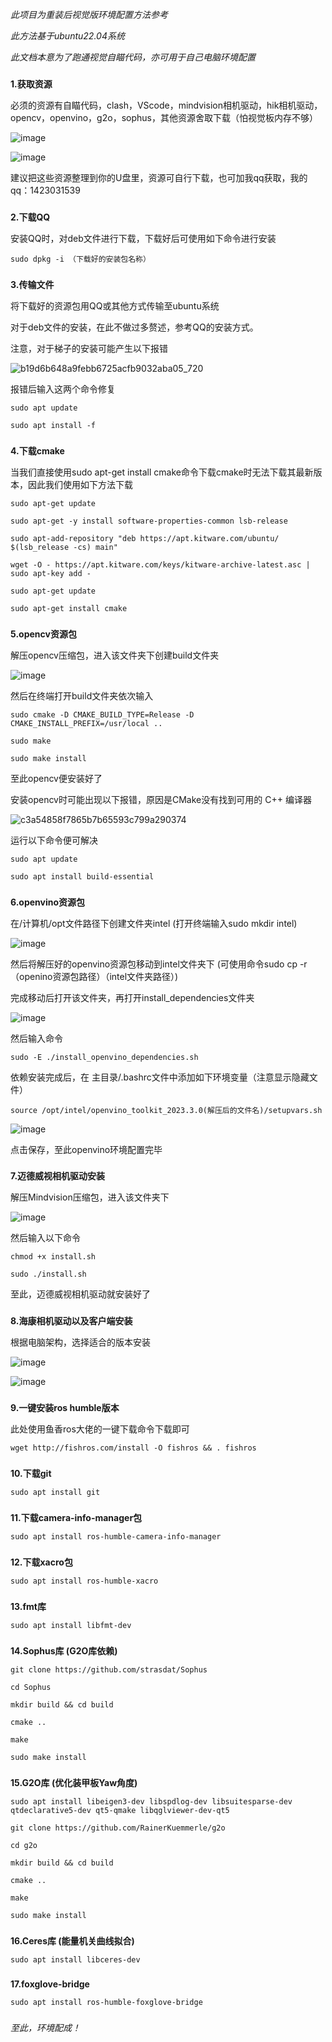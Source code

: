 _此项目为重装后视觉版环境配置方法参考_

_此方法基于ubuntu22.04系统_

_此文档本意为了跑通视觉自瞄代码，亦可用于自己电脑环境配置_

###
###

**1.获取资源**

必须的资源有自瞄代码，clash，VScode，mindvision相机驱动，hik相机驱动，opencv，openvino，g2o，sophus，其他资源舍取下载（怕视觉板内存不够）

![image](https://github.com/user-attachments/assets/6b0a971f-0cd7-4ffe-a9c0-2c6e626cfeb3)

![image](https://github.com/user-attachments/assets/6c3d6e2c-6cb1-4dee-a4c2-0963e40e0f98)


建议把这些资源整理到你的U盘里，资源可自行下载，也可加我qq获取，我的qq：1423031539

###
###

**2.下载QQ**

安装QQ时，对deb文件进行下载，下载好后可使用如下命令进行安装
```
sudo dpkg -i （下载好的安装包名称）
```

###
###

**3.传输文件**

将下载好的资源包用QQ或其他方式传输至ubuntu系统

对于deb文件的安装，在此不做过多赘述，参考QQ的安装方式。

注意，对于梯子的安装可能产生以下报错

![b19d6b648a9febb6725acfb9032aba05_720](https://github.com/user-attachments/assets/8bde8dcc-bf0c-4714-8d11-70575ad113fe)

报错后输入这两个命令修复

```
sudo apt update
```

```
sudo apt install -f
```

###
###

**4.下载cmake**

当我们直接使用sudo apt-get install cmake命令下载cmake时无法下载其最新版本，因此我们使用如下方法下载

```
sudo apt-get update
```
```
sudo apt-get -y install software-properties-common lsb-release
```
```
sudo apt-add-repository "deb https://apt.kitware.com/ubuntu/ $(lsb_release -cs) main"
```
```
wget -O - https://apt.kitware.com/keys/kitware-archive-latest.asc | sudo apt-key add -
```
```
sudo apt-get update
```
```
sudo apt-get install cmake
```

###
###

**5.opencv资源包**

解压opencv压缩包，进入该文件夹下创建build文件夹

![image](https://github.com/user-attachments/assets/c072e756-faa1-4946-a52f-e7692056c975)

然后在终端打开build文件夹依次输入

```
sudo cmake -D CMAKE_BUILD_TYPE=Release -D CMAKE_INSTALL_PREFIX=/usr/local ..
```
```
sudo make 
```
```
sudo make install
```

至此opencv便安装好了

安装opencv时可能出现以下报错，原因是CMake没有找到可用的 C++ 编译器

![c3a54858f7865b7b65593c799a290374](https://github.com/user-attachments/assets/aba55f35-d52a-4121-a19d-a3e80b1c0c34)

运行以下命令便可解决

```
sudo apt update
```

```
sudo apt install build-essential
```

###
###

**6.openvino资源包**

在/计算机/opt文件路径下创建文件夹intel (打开终端输入sudo mkdir intel)

![image](https://github.com/user-attachments/assets/843f287f-787f-41a1-9a02-ffbb09a55363)


然后将解压好的openvino资源包移动到intel文件夹下 (可使用命令sudo cp -r （openino资源包路径）（intel文件夹路径）)

完成移动后打开该文件夹，再打开install_dependencies文件夹

![image](https://github.com/user-attachments/assets/5df0d378-9026-4a7b-ab74-c8afc9a57fda)


然后输入命令
```
sudo -E ./install_openvino_dependencies.sh
```

依赖安装完成后，在 主目录/.bashrc文件中添加如下环境变量（注意显示隐藏文件）

```
source /opt/intel/openvino_toolkit_2023.3.0(解压后的文件名)/setupvars.sh
```
![image](https://github.com/user-attachments/assets/14ec6be2-695f-410a-a89a-fc8c0bf8e8e9)

点击保存，至此openvino环境配置完毕

###
###

**7.迈德威视相机驱动安装**

解压Mindvision压缩包，进入该文件夹下

![image](https://github.com/user-attachments/assets/6ef6273e-4217-47f5-95b5-e675913be050)

然后输入以下命令

```
chmod +x install.sh
```
```
sudo ./install.sh
```

至此，迈德威视相机驱动就安装好了

###
###

**8.海康相机驱动以及客户端安装**

根据电脑架构，选择适合的版本安装

![image](https://github.com/user-attachments/assets/10ac56d3-da57-416d-9090-55aad84868bf)

![image](https://github.com/user-attachments/assets/a821a6b1-68b8-488a-8ac7-d543d8d28eb3)

###
###


**9.一键安装ros humble版本**

此处使用鱼香ros大佬的一键下载命令下载即可
```
wget http://fishros.com/install -O fishros && . fishros
```

###
###

**10.下载git**
```
sudo apt install git
```

###
###

**11.下载camera-info-manager包**

```
sudo apt install ros-humble-camera-info-manager
```
###
###

**12.下载xacro包**

```
sudo apt install ros-humble-xacro
```

###
###

**13.fmt库**
```
sudo apt install libfmt-dev
```
###
###

**14.Sophus库 (G2O库依赖)**
```
git clone https://github.com/strasdat/Sophus
```
```
cd Sophus
```
```
mkdir build && cd build
```
```
cmake ..
```
```
make 
```
```
sudo make install
```

###
###

**15.G2O库 (优化装甲板Yaw角度)**
```
sudo apt install libeigen3-dev libspdlog-dev libsuitesparse-dev qtdeclarative5-dev qt5-qmake libqglviewer-dev-qt5
```
```
git clone https://github.com/RainerKuemmerle/g2o
```
```
cd g2o
```
```
mkdir build && cd build
```
```
cmake ..
```
```
make 
```
```
sudo make install
```
###
###

**16.Ceres库 (能量机关曲线拟合)**

```
sudo apt install libceres-dev
```

###
###

**17.foxglove-bridge**

```
sudo apt install ros-humble-foxglove-bridge
```

###
###

_至此，环境配成！_

###

